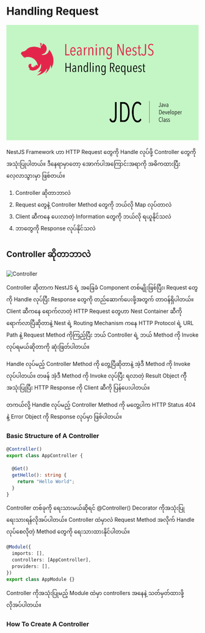# Handling Request
![Cover Image](/images/nest-learn-2.png)

NestJS Framework ဟာ HTTP Request တွေကို Handle လုပ်ဖို့ Controller တွေကို အသုံးပြုပါတယ်။ ဒီနေရာမှာတော့ အောက်ပါအကြောင်းအရာကို အဓိကထားပြီး လေ့လာသွားမှာ ဖြစ်တယ်။

1. Controller ဆိုတာဘာလဲ
2. Request တွေနဲဲ့ Controller Method တွေကို ဘယ်လို Map လုပ်တာလဲ
3. Client ဆီကနေ ပေးလာတဲ့ Information တွေကို ဘယ်လို ရယူနိုင်သလဲ
4. ဘာတွေကို Response လုပ်နိုင်သလဲ

## Controller ဆိုတာဘာလဲ

![Controller](https://github.com/minlwin/the-restaurant/raw/master/images/type2mvc.png)

Controller ဆိုတာက NestJS ရဲ့ အခြေခံ Component တစ်မျိုးဖြစ်ပြီး၊ Request တွေကို Handle လုပ်ပြီး Response တွေကို တည်ဆောက်ပေးဖို့အတွက် တာဝန်ရှိပါတယ်။ Client ဆီကနေ ရောက်လာတဲ့ HTTP Request တွေဟာ Nest Container ဆီကို ရောက်လာပြီဆိုတာနဲ့ Nest ရဲ့ Routing Mechanism ကနေ HTTP Protocol ရဲ့ URL Path နဲ့ Request Method ကိုကြည့်ပြီး ဘယ် Controller ရဲ့ ဘယ် Method ကို Invoke လုပ်ရမယ်ဆိုတာကို ဆုံးဖြတ်ပါတယ်။

Handle လုပ်မည့် Controller Method ကို တွေ့ပြီဆိုတာနဲ့ အဲ့ဒီ Method ကို Invoke လုပ်ပါတယ်။ တဖန် အဲ့ဒီ Method ကို Invoke လုပ်ပြီး ရလာတဲ့ Result Object ကိို အသုံးပြုပြီး HTTP Response ကို Client ဆီကို ပြန်ပေးပါတယ်။

တကယ်လို့ Handle လုပ်မည့် Controller Method ကို မတွေ့ပါက HTTP Status 404 နဲ့ Error Object ကို Response လုပ်မှာ ဖြစ်ပါတယ်။

### Basic Structure of A Controller

```typescript
@Controller()
export class AppController {

  @Get()
  getHello(): string {
    return "Hello World";
  }
}
```
Controller တစ်ခုကို ရေးသားမယ်ဆိုရင် @Controller() Decorator ကိုအသုံးပြုရေးသားရန်လိုအပ်ပါတယ်။ Controller ထဲမှာလဲ Request Method အလိုက် Handle လုပ်စေလိုတဲ့ Method တွေကို ရေးသားထားနိုင်ပါတယ်။

```typescript
@Module({
  imports: [],
  controllers: [AppController],
  providers: [],
})
export class AppModule {}
```
Controller ကိုအသုံးပြုမည့် Module ထဲမှာ controllers အနေနဲ့ သတ်မှတ်ထားဖို့လိုအပ်ပါတယ်။


### How To Create A Controller


